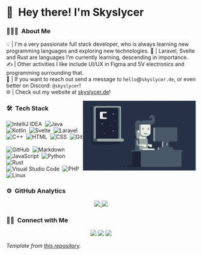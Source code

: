 # 👋 &nbsp;Hey there! I'm Skyslycer

### 👨🏻‍💻 &nbsp;About Me

💡 | I'm a very passionate full stack developer, who is always learning new programming languages and exploring new technologies.
🌱 | Laravel, Svelte and Rust are languages I'm currently learning, descending in importance.\
✍️ | Other activities I like include UI/UX in Figma and 5V electronics and programming surrounding that.\
💬 | If you want to reach out send a message to `hello`@`skyslycer.de`, or even better on Discord: `@skyslycer`! \
🌐 | Check out my website at [skyslycer.de](https://www.skyslycer.de)!

<img alt="Night Coding" src="https://raw.githubusercontent.com/Skyslycer/Skyslycer/main/Night-Coding.gif" align="right"/>

### 🛠 &nbsp;Tech Stack

![IntelliJ IDEA](https://img.shields.io/badge/-IntelliJ-05122A?style=flat&logo=intellijidea)&nbsp;
![Java](https://img.shields.io/badge/-Java-05122A?style=flat&logo=java&logoColor=FFA518)&nbsp;
![Kotlin](https://img.shields.io/badge/-Kotlin-05122A?style=flat&logo=kotlin)&nbsp;
![Svelte](https://img.shields.io/badge/-Svelte-05122A?style=flat&logo=svelte)&nbsp;
![Laravel](https://img.shields.io/badge/-Laravel-05122A?style=flat&logo=laravel)&nbsp; \
![C++](https://img.shields.io/badge/-C++-05122A?style=flat&logo=C%2B%2B&logoColor=00599C)&nbsp;
![HTML](https://img.shields.io/badge/-HTML-05122A?style=flat&logo=HTML5)&nbsp;
![CSS](https://img.shields.io/badge/-CSS-05122A?style=flat&logo=CSS3&logoColor=1572B6)&nbsp;
![Git](https://img.shields.io/badge/-Git-05122A?style=flat&logo=git)&nbsp; \
![GitHub](https://img.shields.io/badge/-GitHub-05122A?style=flat&logo=github)&nbsp;
![Markdown](https://img.shields.io/badge/-Markdown-05122A?style=flat&logo=markdown)&nbsp;
![JavaScript](https://img.shields.io/badge/-JavaScript-05122A?style=flat&logo=javascript)&nbsp;
![Python](https://img.shields.io/badge/-Python-05122A?style=flat&logo=python)&nbsp;
![Rust](https://img.shields.io/badge/-Rust-05122A?style=flat&logo=rust)&nbsp; \
![Visual Studio Code](https://img.shields.io/badge/-Visual%20Studio%20Code-05122A?style=flat&logo=visual-studio-code&logoColor=007ACC)&nbsp;
![PHP](https://img.shields.io/badge/-PHP-05122A?style=flat&logo=php)&nbsp;
![Linux](https://img.shields.io/badge/-Linux-05122A?style=flat&logo=linux)&nbsp;

### ⚙️ &nbsp;GitHub Analytics

<p align="center">
<a href="https://github.com/Skyslycer">
  <img height="180em" src="https://github-readme-stats-eight-theta.vercel.app/api?username=Skyslycer&show_icons=true&theme=algolia&include_all_commits=true&count_private=true"/>
  <img height="180em" src="https://github-readme-stats-eight-theta.vercel.app/api/top-langs/?username=Skyslycer&layout=compact&langs_count=8&theme=algolia"/>
</a>
</p>

### 🤝🏻 &nbsp;Connect with Me

<p align="center">
<a href="https://www.skyslycer.de"><img src="https://img.shields.io/badge/-skyslycer.de-3423A6?style=flat&logo=Google-Chrome&logoColor=white"/></a>
<a href="mailto:hello@skyslycer.de"><img src="https://img.shields.io/badge/-hello@skyslycer.de-D14836?style=flat&logo=Gmail&logoColor=white"/></a>
<a href="https://discordapp.com/users/650070407503937536"><img src="https://img.shields.io/badge/-@skyslycer-5865F2?style=flat&logo=discord&logoColor=white"/></a>
</p>

_Template from [this repository](https://github.com/durgeshsamariya/awesome-github-profile-readme-templates)._
